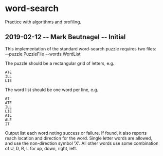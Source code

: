 # word-search

Practice with algorithms and profiling.

## 2019-02-12 -- Mark Beutnagel -- Initial

This implementation of the standard word-search puzzle requires two files:
  --puzzle PuzzleFile
  --words WordList

The puzzle should be a rectangular grid of letters, e.g.

    ATE
    ILL
    LIE

The word list should be one word per line, e.g.

    AT
    ATE
    ILL
    LIE
    AIL
    ALE
    IT

Output list each word noting success or failure. If found, it also
reports reach location and direction for the word. Single letter words
are allowed, and use the non-direction symbol 'X'. All other words use
some combination of U, D, R, L for up, down, right, left.






